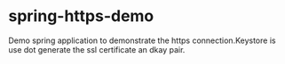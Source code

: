 # spring-https-demo
Demo spring application to demonstrate the https connection.Keystore is use dot generate the ssl certificate an dkay pair.
